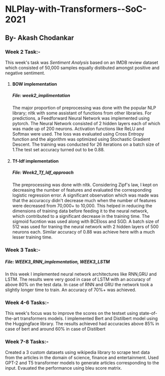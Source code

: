 # NLPlay-with-Transformers--SoC-2021

<h2> By- Akash Chodankar</h2> 

<h3> Week 2 Task:-</h3>



<p> This week's task was <i>Sentiment Analysis</i> based on an IMDB review dataset which consisted of 50,000 samples equally distibuted amongst positive and negative sentiment.</p>

<ol type="1">
<li><h4>BOW implementation</h4></li>
  <h5> File: week2_implimentation </h5> 

<p> The major proportion of preprocessing was done with the popular NLP library; nltk with some assistant of functions from other libraries. For predictions, a Feedforward Neural Network was implemented using pytorch. The Neural Network consisted of 2 hidden layers each of which was made up of 200 neurons. Activation functions like ReLU and Softmax were used. The loss was evaluated using Cross Entropy function and the algorithm was optimized using Stochastic Gradient Descent. The training was conducted for 26 iterations on a batch size of 1.The test set accuracy turned out to be 0.88.</p>

<li><h4>Tf-Idf implementation</h4></li>
  <h5> File: Week2_Tf_Idf_approach </h5> 

<p>The preprocessing was done with nltk. Considering Zipf's law, I kept on decreasing the number of features and evaluated the corresponding logistic regression error. A significant observation which was made was that the accuraccy didn't decrease much when the number of features were decreased from 70,000+ to 10,000. This helped in reducing the dimensions of training data before feeding it to the neural network, which contributed to a significant decrease in the training time. The sigmoid fucntion was used along with BCEloss and SGD. A batch size of 512 was used for traning the neural network with 2 hidden layers of 500 neurons each. Similar accuracy of 0.88 was achieve here with a much lesser training time.</p>
  
</ol>

<h3> Week 3 Task:-</h3>
<h5> File: WEEK3_RNN_implementation, WEEK3_LSTM</h5>

<p> In this week I implemented neural network architectures like RNN,GRU and LSTM. The results were very good in case of LSTM with an accuracy of above 80% on the test data. In case of RNN and GRU the network took a slightly longer time to train. An accuracy of 70%+ was achieved.</p>



<h3> Week 4-6 Tasks:-</h3>


<p> This week's focus was to improve the scores on the testset using state-of-the-art transformers models. I implemented Bert and Distilbert model using the Huggingface library. The results achieved had accuracies above 85% in case of bert and around 60% in case of Distilbert</p>

<h3> Week 7-8 Tasks:-</h3>

<p> Created a 3 custom datasets using wikipedia library to scrape text data from the articles in the domain of science, finance and entertainment. Used GPT-2 and T5 transformer models to generate articles corresponding to the input. Evauated the performance using bleu score matrix.

